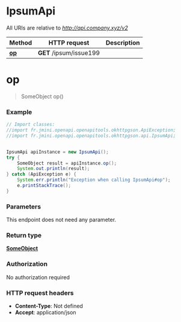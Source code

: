 # IpsumApi

All URIs are relative to *http://api.company.xyz/v2*

Method | HTTP request | Description
------------- | ------------- | -------------
[**op**](IpsumApi.md#op) | **GET** /ipsum/issue199 | 


<a name="op"></a>
# **op**
> SomeObject op()



### Example
```java
// Import classes:
//import fr.jmini.openapi.openapitools.okhttpgson.ApiException;
//import fr.jmini.openapi.openapitools.okhttpgson.api.IpsumApi;


IpsumApi apiInstance = new IpsumApi();
try {
    SomeObject result = apiInstance.op();
    System.out.println(result);
} catch (ApiException e) {
    System.err.println("Exception when calling IpsumApi#op");
    e.printStackTrace();
}
```

### Parameters
This endpoint does not need any parameter.

### Return type

[**SomeObject**](SomeObject.md)

### Authorization

No authorization required

### HTTP request headers

 - **Content-Type**: Not defined
 - **Accept**: application/json

